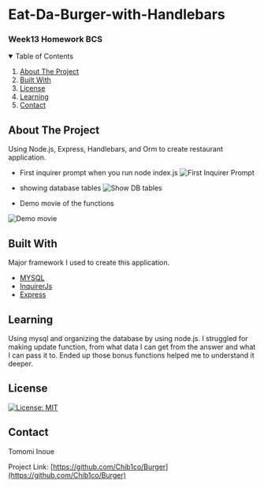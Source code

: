 # Eat-Da-Burger-with-Handlebars
<h3>Week13 Homework BCS</h3>


<!-- TABLE OF CONTENTS -->
<details open="open">
  <summary>Table of Contents</summary>
  <ol>
    <li>
      <a href="#about-the-project">About The Project</a>
    </li>
      <li><a href="#built-with">Built With</a></li>
    <li><a href="#license">License</a></li>
    <li><a href="#Learning">Learning</a></li>
    <li><a href="#contact">Contact</a></li>
  </ol>
</details>



<!-- ABOUT THE PROJECT -->
## About The Project
Using Node.js, Express, Handlebars, and Orm to create restaurant application.

* First inquirer prompt when you run node index.js
![First Inquirer Prompt](image/firstPrompt.png "first run")

* showing database tables 
![Show DB tables](image/showTable.png "showing db table")

* Demo movie of the functions

![Demo movie](image/sampleGif.gif "Demo movie how to run")



## Built With

Major framework I used to create this application.

* [MYSQL](https://www.npmjs.com/package/mysql)
* [InquirerJs](https://www.npmjs.com/package/inquirer/v/0.2.3)
* [Express](https://expressjs.com/)



## Learning

Using mysql and organizing the database by using node.js. I struggled for making update function, from what data I can get from the answer and what I can pass it to. Ended up those bonus functions helped me to understand it deeper. 

<!-- LICENSE -->
## License


[![License: MIT](https://img.shields.io/badge/License-MIT-yellow.svg)](https://opensource.org/licenses/MIT)



<!-- CONTACT -->
## Contact

Tomomi Inoue 
</br>

Project Link: [https://github.com/Chib1co/Burger](https://github.com/Chib1co/Burger)


